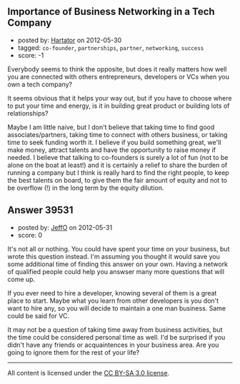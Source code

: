 ## Importance of Business Networking in a Tech Company

- posted by: [Hartator](https://stackexchange.com/users/-1/16828-hartator) on 2012-05-30
- tagged: `co-founder`, `partnerships`, `partner`, `networking`, `success`
- score: -1

Everybody seems to think the opposite, but does it really matters how well you are connected with others entrepreneurs, developers or VCs when you own a tech company?

It seems obvious that it helps your way out, but if you have to choose where to put your time and energy, is it in building great product or building lots of relationships?

Maybe I am little naive, but I don't believe that taking time to find good associates/partners, taking time to connect with others business, or taking time to seek funding worth it. I believe if you build something great, we'll make money, attract talents and have the opportunity to raise money if needed. I believe that talking to co-founders is surely a lot of fun (not to be alone on the boat at least!) and it is certainly a relief to share the burden of running a company but I think is really hard to find the right people, to keep the best talents on board, to give them the fair amount of equity and not to be overflow (!) in the long term by the equity dilution.


## Answer 39531

- posted by: [JeffO](https://stackexchange.com/users/-1/1796-jeffo) on 2012-05-31
- score: 0

It's not all or nothing. You could have spent your time on your business, but wrote this question instead. I'm assuming you thought it would save you some additional time of finding this answer on your own. Having a network of qualified people could help you answser many more questions that will come up. 

If you ever need to hire a developer, knowing several of them is a great place to start. Maybe what you learn from other developers is you don't want to hire any, so you will decide to maintain a one man business. Same could be said for VC.

It may not be a question of taking time away from business activities, but the time could be considered personal time as well. I'd be surprised if you didn't have any friends or acquaintences in your business area. Are you going to ignore them for the rest of your life?



---

All content is licensed under the [CC BY-SA 3.0 license](https://creativecommons.org/licenses/by-sa/3.0/).
